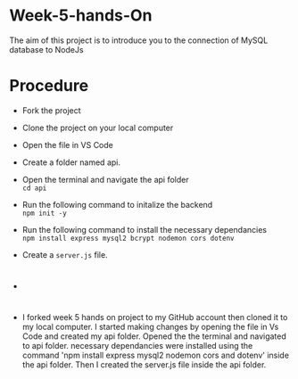 # Week-5-hands-On
The aim of this project is to introduce you to the connection of MySQL database to NodeJs

# Procedure
- Fork the project
- Clone the project on your local computer
- Open the file in VS Code
- Create a folder named api.
- Open the terminal and navigate the api folder <br>
        `cd api` 
- Run the following command to initalize the backend <br>
        `npm init -y` 
- Run the following command to install the necessary dependancies<br>
        `npm install express mysql2 bcrypt nodemon cors dotenv`
- Create a `server.js` file.

- #
- I forked week 5 hands on project to my GitHub account then cloned it to my local computer. I started making changes by opening the file in Vs Code and created my api folder. Opened the the terminal and navigated to api folder. necessary dependancies were installed using the command 'npm install express mysql2 nodemon cors and dotenv' inside the api folder. Then I created the server.js file inside the api folder.
   
